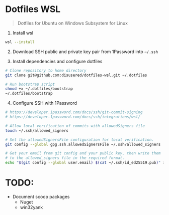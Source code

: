 # Dotfiles WSL

> Dotfiles for Ubuntu on Windows Subsystem for Linux

1. Install wsl
  ```sh
  wsl --install
  ```

2. Download SSH public and private key pair from 1Password into `~/.ssh`

3. Install dependencies and configure dotfiles
  ```sh
  # Clone repository to home directory
  git clone git@github.com:disusered/dotfiles-wsl.git ~/.dotfiles

  # Run bootstrap script
  chmod +x ~/.dotfiles/bootstrap
  ~/.dotfiles/bootstrap
  ```

4. Configure SSH with 1Password
  ```sh
  # https://developer.1password.com/docs/ssh/git-commit-signing
  # https://developer.1password.com/docs/ssh/integrations/wsl/

  # Allow local verification of commits with allowedSigners file
  touch ~/.ssh/allowed_signers

  # Set the allowedSignersFile configuration for local verification.
  git config --global gpg.ssh.allowedSignersFile ~/.ssh/allowed_signers

  # Get your email from git config and your public key, then write them
  # to the allowed_signers file in the required format.
  echo "$(git config --global user.email) $(cat ~/.ssh/id_ed25519.pub)" > ~/.ssh/allowed_signers
  ```


# TODO:

- Document scoop packages
  - Nuget
  - win32yank
